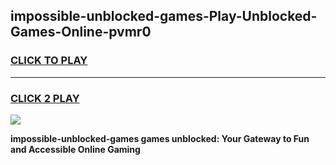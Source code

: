 
## impossible-unblocked-games-Play-Unblocked-Games-Online-pvmr0
<h3>
<a href="https://premium76.site?title=impossible-unblocked-games&ref=25A">CLICK TO PLAY</a></h3>
<hr>

<h3>
<a href="https://premium76.site?title=impossible-unblocked-games&ref=25A">CLICK 2 PLAY</a>
  
</h3>

<a href="https://premium76.site?title=impossible-unblocked-games&ref=25A"><img src="https://clearcache.store/games.png"></a>


**impossible-unblocked-games games unblocked: Your Gateway to Fun and Accessible Online Gaming**
